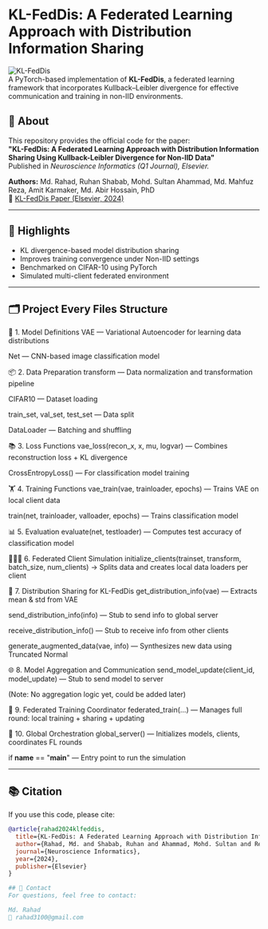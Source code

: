# KL-FedDis: A Federated Learning Approach with Distribution Information Sharing

![KL-FedDis](https://img.shields.io/badge/Federated%20Learning-KL--FedDis-blue)  
A PyTorch-based implementation of **KL-FedDis**, a federated learning framework that incorporates Kullback–Leibler divergence for effective communication and training in non-IID environments.

## 🧠 About

This repository provides the official code for the paper:  
**"KL-FedDis: A Federated Learning Approach with Distribution Information Sharing Using Kullback-Leibler Divergence for Non-IID Data"**  
Published in *Neuroscience Informatics (Q1 Journal), Elsevier.*

**Authors:** Md. Rahad, Ruhan Shabab, Mohd. Sultan Ahammad, Md. Mahfuz Reza, Amit Karmaker, Md. Abir Hossain, PhD  
📄 [KL-FedDis Paper (Elsevier, 2024)](https://doi.org/10.1016/j.neuri.2024.100182)


---

## 📌 Highlights

- KL divergence-based model distribution sharing
- Improves training convergence under Non-IID settings
- Benchmarked on CIFAR-10 using PyTorch
- Simulated multi-client federated environment

---

## 🗂️ Project Every Files Structure


🧱 1. Model Definitions
VAE — Variational Autoencoder for learning data distributions

Net — CNN-based image classification model

📦 2. Data Preparation
transform — Data normalization and transformation pipeline

CIFAR10 — Dataset loading

train_set, val_set, test_set — Data split

DataLoader — Batching and shuffling

📚 3. Loss Functions
vae_loss(recon_x, x, mu, logvar) — Combines reconstruction loss + KL divergence

CrossEntropyLoss() — For classification model training

🏋️ 4. Training Functions
vae_train(vae, trainloader, epochs) — Trains VAE on local client data

train(net, trainloader, valloader, epochs) — Trains classification model

📊 5. Evaluation
evaluate(net, testloader) — Computes test accuracy of classification model

🧑‍🤝‍🧑 6. Federated Client Simulation
initialize_clients(trainset, transform, batch_size, num_clients)
→ Splits data and creates local data loaders per client

🔄 7. Distribution Sharing for KL-FedDis
get_distribution_info(vae) — Extracts mean & std from VAE

send_distribution_info(info) — Stub to send info to global server

receive_distribution_info() — Stub to receive info from other clients

generate_augmented_data(vae, info) — Synthesizes new data using Truncated Normal

🌐 8. Model Aggregation and Communication
send_model_update(client_id, model_update) — Stub to send model to server

(Note: No aggregation logic yet, could be added later)

🔁 9. Federated Training Coordinator
federated_train(...) — Manages full round: local training + sharing + updating

🧠 10. Global Orchestration
global_server() — Initializes models, clients, coordinates FL rounds

if __name__ == "__main__" — Entry point to run the simulation






---

## 📚 Citation

If you use this code, please cite:

```bibtex
@article{rahad2024klfeddis,
  title={KL-FedDis: A Federated Learning Approach with Distribution Information Sharing Using Kullback-Leibler Divergence for Non-IID Data},
  author={Rahad, Md. and Shabab, Ruhan and Ahammad, Mohd. Sultan and Reza, Md. Mahfuz and Karmaker, Amit and Hossain, Md. Abir},
  journal={Neuroscience Informatics},
  year={2024},
  publisher={Elsevier}
}

## 🤝 Contact
For questions, feel free to contact:

Md. Rahad
📧 rahad3100@gmail.com

